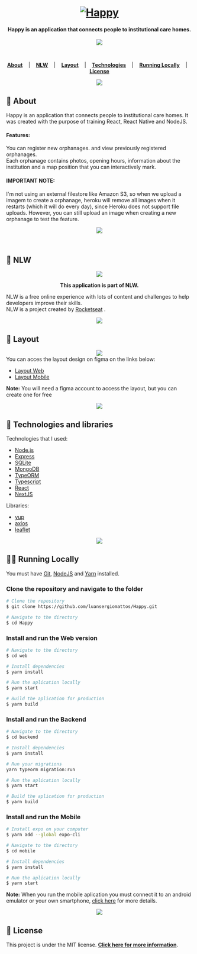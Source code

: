 <h1 align="center">
  <a href="https://happy-nlw-web.netlify.app/">	
    <img alt="Happy" title="Happy" src="https://github.com/luansergiomattos/Happy/blob/master/readme/logo.png" />
  </a>
</h1>

<h4 align="center">
  Happy is an application that connects people to institutional care homes.
</h4>

<div align="center">
  <a href="https://happy-nlw-web.netlify.app/">	
    <img  src="https://github.com/luansergiomattos/Happy/blob/master/readme/happy.png" />
  </a>
</div>

<p>&nbsp;</p>

<p align="center">
  <a href="#page_facing_up-About"><strong>About</strong></a> &nbsp;&nbsp;&nbsp;|&nbsp;&nbsp;&nbsp;
  <a href="#rocket-NLW"><strong>NLW</strong></a> &nbsp;&nbsp;&nbsp;|&nbsp;&nbsp;&nbsp;
  <a href="#art-Layout"><strong>Layout</strong></a> &nbsp;&nbsp;&nbsp;|&nbsp;&nbsp;&nbsp;
  <a href="#robot-Technologies"><strong>Technologies</strong></a> &nbsp;&nbsp;&nbsp;|&nbsp;&nbsp;&nbsp;
  <a href="#man_technologist-Running-Locally"><strong>Running Locally</strong></a> &nbsp;&nbsp;&nbsp;|&nbsp;&nbsp;&nbsp;
  <a href="#memo-License"><strong>License</strong></a>
</p>

<div align="center">
  <img  src="https://github.com/luansergiomattos/Happy/blob/master/readme/division.png" />
</div>

## :page_facing_up: About

Happy is an application that connects people to institutional care homes. It was created with the purpose of training React, React Native and NodeJS.

#### Features:

You can register new orphanages. and view previously registered orphanages. <br>
Each orphanage contains photos, opening hours, information about the institution and a map position that you can interactively mark.

#### IMPORTANT NOTE:

I'm not using an external filestore like Amazon S3, so when we upload a imagem to create a orphanage, heroku will remove all images when it restarts (which it will do every day), since Heroku does not support file uploads. However, you can still upload an image when creating a new orphanage to test the feature.

<div align="center">
  <img  src="https://github.com/luansergiomattos/Happy/blob/master/readme/division.png" />
  <p>&nbsp;</p>
</div>

## :rocket: NLW

<div align="center">
  <img  src="https://github.com/luansergiomattos/Happy/blob/master/readme/nlw.svg" />
  <p><strong>This application is part of NLW.</strong></p>
</div>

NLW is a free online experience with lots of content and challenges to help developers improve their skills. <br>
NLW is a project created by [Rocketseat](https://blog.rocketseat.com.br/primeira-next-level-week/) .

<div align="center">
  <img  src="https://github.com/luansergiomattos/Happy/blob/master/readme/division.png" />
</div>

## :art: Layout

<div align="center">
  <a href="https://www.figma.com/file/mDEbnoojksG4w8sOxmudh3/Happy-Web?node-id=0%3A1">
    <img  src="https://github.com/luansergiomattos/Happy/blob/master/readme/layout.png" />
  </a>
</div>
You can acces the layout design on figma on the links below:

- [Layout Web](https://www.figma.com/file/mDEbnoojksG4w8sOxmudh3/Happy-Web?node-id=0%3A1)
- [Layout Mobile](https://www.figma.com/file/X27FfVxAgy9f5IFa7ONlph/Happy-Mobile?node-id=0%3A1)

**Note:** You will need a figma account to access the layout, but you can create one for free

<div align="center">
  <img  src="https://github.com/luansergiomattos/Happy/blob/master/readme/division.png" />
</div>

## :robot: Technologies and libraries

Technologies that I used:

- [Node.js](https://nodejs.org/en/)
- [Express](https://expressjs.com/pt-br/)
- [SQLite](https://www.sqlite.org/index.html)
- [MongoDB](https://www.mongodb.com/)
- [TypeORM](https://typeorm.io/)
- [Typescript](https://www.typescriptlang.org/)
- [React](https://reactjs.org/)
- [NextJS](https://nextjs.org/)

Libraries:

- [yup](https://github.com/jquense/yup)
- [axios](https://axios-http.com/)
- [leaflet](https://leafletjs.com/)

<div align="center">
  <img  src="https://github.com/luansergiomattos/Happy/blob/master/readme/division.png" />
</div>

## :man_technologist: Running Locally

You must have [Git](https://git-scm.com/book/en/v2/Getting-Started-Installing-Git), [NodeJS](https://nodejs.org/en/) and [Yarn](https://yarnpkg.com/) installed.

### Clone the repository and navigate to the folder

```bash
# Clone the repository
$ git clone https://github.com/luansergiomattos/Happy.git

# Navigate to the directory
$ cd Happy
```

### Install and run the Web version

```bash
# Navigate to the directory
$ cd web

# Install dependencies
$ yarn install

# Run the aplication locally
$ yarn start

# Build the aplication for production
$ yarn build
```

### Install and run the Backend

```bash
# Navigate to the directory
$ cd backend

# Install dependencies
$ yarn install

# Run your migrations
yarn typeorm migration:run

# Run the aplication locally
$ yarn start

# Build the aplication for production
$ yarn build
```

### Install and run the Mobile

```bash
# Install expo on your computer
$ yarn add --global expo-cli

# Navigate to the directory
$ cd mobile

# Install dependencies
$ yarn install

# Run the aplication locally
$ yarn start
```

**Note:** When you run the mobile aplication you must connect it to an android emulator or your own smartphone, [click here](https://medium.com/@webcore1/how-run-expo-for-react-native-on-your-ios-device-and-first-impressions-49882c38763d) for more details.

<div align="center">
  <img  src="https://github.com/luansergiomattos/Happy/blob/master/readme/division.png" />
</div>

## :memo: License

This project is under the MIT license.
**[Click here for more information](https://github.com/luansergiomattos/Happy/blob/master/LICENSE)**.
